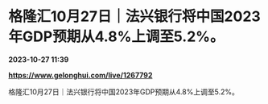 # 格隆汇10月27日｜法兴银行将中国2023年GDP预期从4.8%上调至5.2%。

**2023-10-27 11:39**

**https://www.gelonghui.com/live/1267792**

格隆汇10月27日｜法兴银行将中国2023年GDP预期从4.8%上调至5.2%。